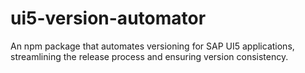 # ui5-version-automator
An npm package that automates versioning for SAP UI5 applications, streamlining the release process and ensuring version consistency.
